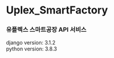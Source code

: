 # Uplex_SmartFactory

<h3> 유플렉스 스마트공장 API 서비스</h3>

django version: 3.1.2 <br>
python version: 3.8.3
